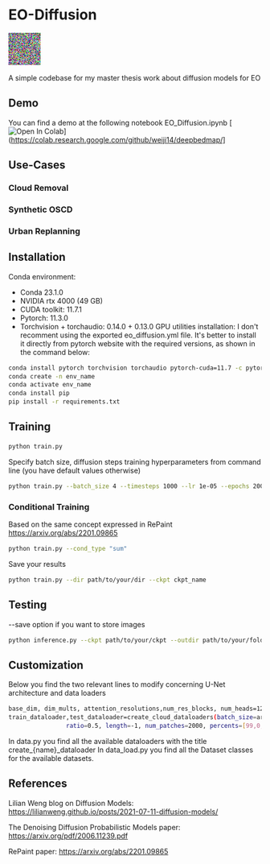 # EO-Diffusion
![60 epochs training from scratch](assets/diff1.gif "60 epochs training from scratch")

A simple codebase for my master thesis work about diffusion models for EO

## Demo
You can find a demo at the following notebook EO_Diffusion.ipynb [![Open In Colab](https://colab.research.google.com/assets/colab-badge.svg)](https://colab.research.google.com/github/weiji14/deepbedmap/]

## Use-Cases
### Cloud Removal

### Synthetic OSCD

### Urban Replanning

## Installation
Conda environment: 
- Conda 23.1.0
- NVIDIA rtx 4000 (49 GB)
- CUDA toolkit: 11.7.1
- Pytorch: 11.3.0
- Torchvision + torchaudio: 0.14.0 + 0.13.0
GPU utilities installation:
I don't recomment using the exported eo_diffusion.yml file. It's better to install it directly from pytorch website with the required versions, as shown in the command below:

```bash
conda install pytorch torchvision torchaudio pytorch-cuda=11.7 -c pytorch -c nvidia
conda create -n env_name
conda activate env_name
conda install pip
pip install -r requirements.txt
```

## Training

```bash
python train.py
```

Specify batch size, diffusion steps training hyperparameters from command line (you have default values otherwise)
```bash
python train.py --batch_size 4 --timesteps 1000 --lr 1e-05 --epochs 200
```

### Conditional Training
Based on the same concept expressed in RePaint https://arxiv.org/abs/2201.09865
```bash
python train.py --cond_type "sum"
```

Save your results
```bash
python train.py --dir path/to/your/dir --ckpt ckpt_name
```

## Testing
--save option if you want to store images
```bash
python inference.py --ckpt path/to/your/ckpt --outdir path/to/your/folder_samples --save
```

## Customization
Below you find the two relevant lines to modify concerning U-Net architecture and data loaders
```bash
base_dim, dim_mults, attention_resolutions,num_res_blocks, num_heads=128,[1,2,3,4],[4,8],2,8
train_dataloader,test_dataloader=create_cloud_dataloaders(batch_size=args.batch_size, num_workers=4, size=image_size,
                ratio=0.5, length=-1, num_patches=2000, percents=[99,0,70])
```
In data.py you find all the available dataloaders with the title create_{name}_dataloader
In data_load.py you find all the Dataset classes for the available datasets. 

## References

Lilian Weng blog on Diffusion Models: https://lilianweng.github.io/posts/2021-07-11-diffusion-models/

The Denoising Diffusion Probabilistic Models paper: https://arxiv.org/pdf/2006.11239.pdf 

RePaint paper: https://arxiv.org/abs/2201.09865

